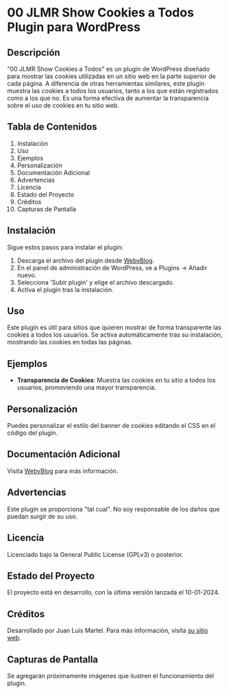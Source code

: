 # 00 JLMR Show Cookies a Todos Plugin para WordPress

## Descripción
"00 JLMR Show Cookies a Todos" es un plugin de WordPress diseñado para mostrar las cookies utilizadas en un sitio web en la parte superior de cada página. A diferencia de otras herramientas similares, este plugin muestra las cookies a todos los usuarios, tanto a los que están registrados como a los que no. Es una forma efectiva de aumentar la transparencia sobre el uso de cookies en tu sitio web.

## Tabla de Contenidos
1. Instalación
2. Uso
3. Ejemplos
4. Personalización
5. Documentación Adicional
6. Advertencias
7. Licencia
8. Estado del Proyecto
9. Créditos
10. Capturas de Pantalla

## Instalación
Sigue estos pasos para instalar el plugin:
1. Descarga el archivo del plugin desde [WebyBlog](https://webyblog.es/).
2. En el panel de administración de WordPress, ve a Plugins -> Añadir nuevo.
3. Selecciona 'Subir plugin' y elige el archivo descargado.
4. Activa el plugin tras la instalación.

## Uso
Este plugin es útil para sitios que quieren mostrar de forma transparente las cookies a todos los usuarios. Se activa automáticamente tras su instalación, mostrando las cookies en todas las páginas.

## Ejemplos
- **Transparencia de Cookies**: Muestra las cookies en tu sitio a todos los usuarios, promoviendo una mayor transparencia.

## Personalización
Puedes personalizar el estilo del banner de cookies editando el CSS en el código del plugin.

## Documentación Adicional
Visita [WebyBlog](https://www.webyblog.es) para más información.

## Advertencias
Este plugin se proporciona "tal cual". No soy responsable de los daños que puedan surgir de su uso.

## Licencia
Licenciado bajo la General Public License (GPLv3) o posterior.

## Estado del Proyecto
El proyecto está en desarrollo, con la última versión lanzada el 10-01-2024.

## Créditos
Desarrollado por Juan Luis Martel. Para más información, visita [su sitio web](https://www.webyblog.es).

## Capturas de Pantalla
Se agregarán próximamente imágenes que ilustren el funcionamiento del plugin.